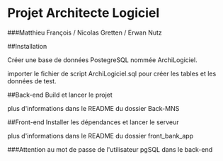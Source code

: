 # Projet Architecte Logiciel
###Matthieu François / Nicolas Gretten / Erwan Nutz

##Installation

Créer une base de données PostegreSQL nommée ArchiLogiciel.

importer le fichier de script ArchiLogiciel.sql pour créer les tables et les données de test.

##Back-end
Build et lancer le projet

plus d'informations dans le README du dossier Back-MNS

##Front-end
Installer les dépendances et lancer le serveur

plus d'informations dans le README du dossier front_bank_app

###Attention au mot de passe de l'utilisateur pgSQL dans le back-end